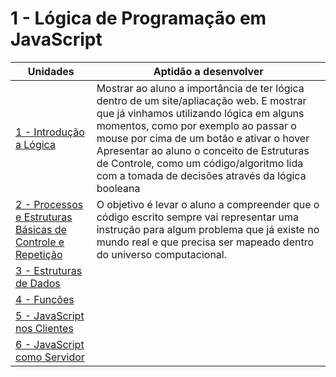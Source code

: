 # 1 - Lógica de Programação em JavaScript

| Unidades                                                           | Aptidão a desenvolver                                                                                                                                                                                                                                                                                                                                                |
|--------------------------------------------------------------------|----------------------------------------------------------------------------------------------------------------------------------------------------------------------------------------------------------------------------------------------------------------------------------------------------------------------------------------------------------------------|
| [1 - Introdução a Lógica](a01/)                                    | Mostrar ao aluno a importância de ter lógica dentro de um site/apliacação web. E mostrar que já vinhamos utilizando lógica em alguns momentos, como por exemplo ao passar o mouse por cima de um botão e ativar o hover  Apresentar ao aluno o conceito de Estruturas de Controle, como um código/algoritmo lida com a tomada de decisões através da lógica booleana |
| [2 - Processos e Estruturas Básicas de Controle e Repetição](a02/) | O objetivo é levar o aluno a compreender que o código escrito sempre vai representar uma instrução para algum problema que já existe no mundo real e que precisa ser mapeado dentro do universo computacional.                                                                                                                                                       |
| [3 - Estruturas de Dados](a03/)                                    |                                                                                                                                                                                                                                                                                                                                                                      |
| [4 - Funções](a04/)                                                |                                                                                                                                                                                                                                                                                                                                                                      |
| [5 - JavaScript nos Clientes](a05/)                                |                                                                                                                                                                                                                                                                                                                                                                      |
| [6 - JavaScript como Servidor](a06/)                               |                                                                                                                                                                                                                                                                                                                                                                      |
